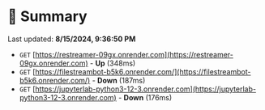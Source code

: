 # 📖 Summary
Last updated: **8/15/2024, 9:36:50 PM**

- `GET` [https://restreamer-09gx.onrender.com](https://restreamer-09gx.onrender.com) - **Up** (348ms)
- `GET` [https://filestreambot-b5k6.onrender.com/](https://filestreambot-b5k6.onrender.com/) - **Down** (187ms)
- `GET` [https://jupyterlab-python3-12-3.onrender.com](https://jupyterlab-python3-12-3.onrender.com) - **Down** (176ms)

